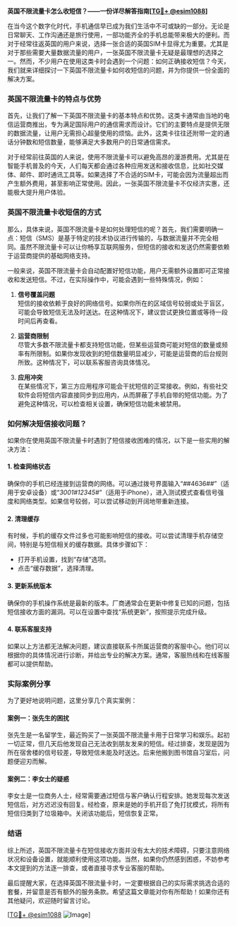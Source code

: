**英国不限流量卡怎么收短信？——一份详尽解答指南[[TG💪+ @esim1088](https://t.me/s/esim1088)]**

在当今这个数字化时代，手机通信早已成为我们生活中不可或缺的一部分。无论是日常聊天、工作沟通还是旅行使用，一部功能齐全的手机总能带来极大的便利。而对于经常往返英国的用户来说，选择一张合适的英国SIM卡显得尤为重要。尤其是对于那些需要大量数据流量的用户，一张英国不限流量卡无疑是最理想的选择之一。然而，不少用户在使用这类卡时会遇到一个问题：如何正确接收短信？今天，我们就来详细探讨一下英国不限流量卡如何收短信的问题，并为你提供一份全面的解决方案。

### 英国不限流量卡的特点与优势

首先，让我们了解一下英国不限流量卡的基本特点和优势。这类卡通常由当地的电信运营商推出，专为满足国际用户的通信需求而设计。它们的主要特点是提供无限的数据流量，让用户无需担心超量使用的烦恼。此外，这类卡往往还附带一定的通话分钟数和短信数量，能够满足大多数用户的日常通信需求。

对于经常前往英国的人来说，使用不限流量卡可以避免高昂的漫游费用。尤其是在智能手机普及的今天，人们每天都会通过各种应用发送和接收信息，比如社交媒体、邮件、即时通讯工具等。如果选择了不合适的SIM卡，可能会因为流量超出而产生额外费用，甚至影响正常使用。因此，一张英国不限流量卡不仅经济实惠，还能极大提升用户体验。

### 英国不限流量卡收短信的方式

那么，具体来说，英国不限流量卡是如何处理短信的呢？首先，我们需要明确一点：短信（SMS）是基于特定的技术协议进行传输的，与数据流量并不完全相同。虽然不限流量卡可以让你畅享互联网服务，但短信的接收和发送仍然需要依赖于运营商提供的基础网络支持。

一般来说，英国不限流量卡会自动配置好短信功能，用户无需额外设置即可正常接收和发送短信。不过，在实际操作中，可能会遇到一些特殊情况，例如：

1. **信号覆盖问题**  
   短信的接收依赖于良好的网络信号。如果你所在的区域信号较弱或处于盲区，可能会导致短信无法及时送达。在这种情况下，建议尝试更换位置或等待一段时间后再查看。

2. **运营商限制**  
   尽管大多数不限流量卡都支持短信功能，但某些运营商可能对短信的数量或频率有所限制。如果你发现收到的短信数量明显减少，可能是运营商的后台规则所致。这种情况下，可以联系客服咨询具体情况。

3. **应用冲突**  
   在某些情况下，第三方应用程序可能会干扰短信的正常接收。例如，有些社交软件会将短信内容直接同步到应用内，从而屏蔽了手机自带的短信功能。为了避免这种情况，可以检查相关设置，确保短信功能未被禁用。

### 如何解决短信接收问题？

如果你在使用英国不限流量卡时遇到了短信接收困难的情况，以下是一些实用的解决方法：

#### 1. 检查网络状态
确保你的手机已经连接到运营商的网络。可以通过拨号界面输入“*#*#4636#*#*”（适用于安卓设备）或“*3001#12345#*”（适用于iPhone），进入测试模式查看信号强度和网络类型。如果信号较弱，可以尝试移动到开阔地带重新连接。

#### 2. 清理缓存
有时候，手机的缓存文件过多也可能影响短信的接收。可以尝试清理手机存储空间，特别是与短信相关的缓存数据。具体步骤如下：
- 打开手机设置，找到“存储”选项。
- 点击“缓存数据”，选择清理。

#### 3. 更新系统版本
确保你的手机操作系统是最新的版本。厂商通常会在更新中修复已知的问题，包括短信接收方面的漏洞。可以在设置中查找“系统更新”，按照提示完成升级。

#### 4. 联系客服支持
如果以上方法都无法解决问题，建议直接联系卡所属运营商的客服中心。他们可以根据你的具体情况进行诊断，并给出专业的解决方案。通常，客服热线和在线客服都可以提供帮助。

### 实际案例分享

为了更好地说明问题，这里分享几个真实案例：

#### 案例一：张先生的困扰
张先生是一名留学生，最近购买了一张英国不限流量卡用于日常学习和娱乐。起初一切正常，但几天后他发现自己无法收到朋友发来的短信。经过排查，发现是因为所在宿舍楼的信号较差，导致短信未能及时送达。后来他搬到图书馆自习室后，问题便迎刃而解。

#### 案例二：李女士的疑惑
李女士是一位商务人士，经常需要通过短信与客户确认行程安排。她发现每次发送短信后，对方迟迟没有回复。经检查，原来是她的手机开启了免打扰模式，将所有短信归类到了垃圾箱中。关闭该功能后，短信恢复正常。

### 结语

综上所述，英国不限流量卡在短信接收方面并没有太大的技术障碍，只要注意网络状况和设备设置，就能顺利使用这项功能。当然，如果你仍然感到困惑，不妨参考本文提到的方法逐一排查，或者直接寻求专业客服的帮助。

最后提醒大家，在选择英国不限流量卡时，一定要根据自己的实际需求挑选合适的套餐，并留意是否有额外的服务条款。希望这篇文章能对你有所帮助！如果你还有其他疑问，欢迎随时留言讨论。

[[TG💪+ @esim1088](https://t.me/s/esim1088) ![Image](https://i.postimg.cc/4NQfJmqS/Snipaste-2025-05-13-00-14-12.png)]